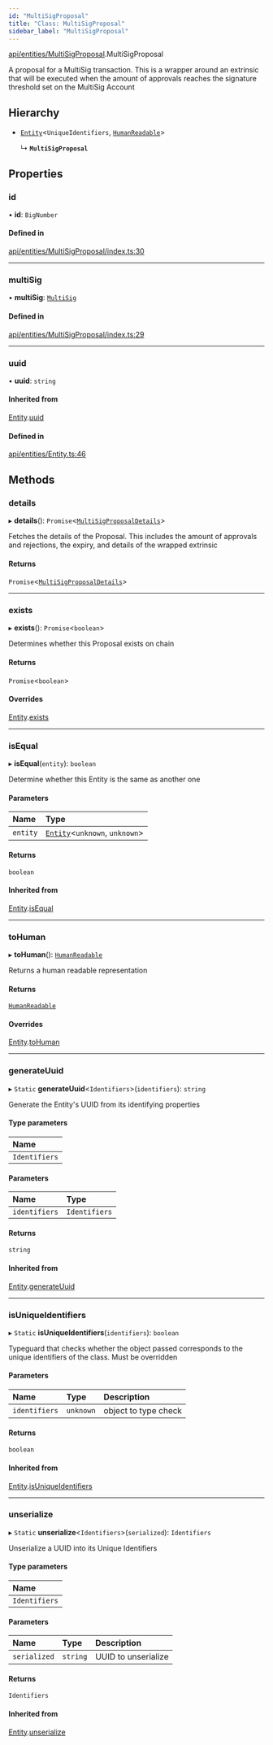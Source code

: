 ```yaml
---
id: "MultiSigProposal"
title: "Class: MultiSigProposal"
sidebar_label: "MultiSigProposal"
---
```


[api/entities/MultiSigProposal](../../../../modules/API/Entities/MultiSigProposal/MultiSigProposal.md).MultiSigProposal

A proposal for a MultiSig transaction. This is a wrapper around an extrinsic that will be executed when the amount of approvals reaches the signature threshold set on the MultiSig Account

## Hierarchy

- [`Entity`](../Entity/Entity.md)<`UniqueIdentifiers`, [`HumanReadable`](../../../../interfaces/API/Entities/MultiSigProposal/HumanReadable/HumanReadable.md)\>

  ↳ **`MultiSigProposal`**

## Properties

### id

• **id**: `BigNumber`

#### Defined in

[api/entities/MultiSigProposal/index.ts:30](https://github.com/F-OBrien/polymesh-sdk/blob/012f1745/src/api/entities/MultiSigProposal/index.ts#L30)

___

### multiSig

• **multiSig**: [`MultiSig`](../Account/MultiSig/MultiSig.md)

#### Defined in

[api/entities/MultiSigProposal/index.ts:29](https://github.com/F-OBrien/polymesh-sdk/blob/012f1745/src/api/entities/MultiSigProposal/index.ts#L29)

___

### uuid

• **uuid**: `string`

#### Inherited from

[Entity](../Entity/Entity.md).[uuid](../Entity/Entity.md#uuid)

#### Defined in

[api/entities/Entity.ts:46](https://github.com/F-OBrien/polymesh-sdk/blob/012f1745/src/api/entities/Entity.ts#L46)

## Methods

### details

▸ **details**(): `Promise`<[`MultiSigProposalDetails`](../../../../interfaces/API/Entities/MultiSigProposal/Types/MultiSigProposalDetails/MultiSigProposalDetails.md)\>

Fetches the details of the Proposal. This includes the amount of approvals and rejections, the expiry, and details of the wrapped extrinsic

#### Returns

`Promise`<[`MultiSigProposalDetails`](../../../../interfaces/API/Entities/MultiSigProposal/Types/MultiSigProposalDetails/MultiSigProposalDetails.md)\>

___

### exists

▸ **exists**(): `Promise`<`boolean`\>

Determines whether this Proposal exists on chain

#### Returns

`Promise`<`boolean`\>

#### Overrides

[Entity](../Entity/Entity.md).[exists](../Entity/Entity.md#exists)

___

### isEqual

▸ **isEqual**(`entity`): `boolean`

Determine whether this Entity is the same as another one

#### Parameters

| Name | Type |
| :------ | :------ |
| `entity` | [`Entity`](../Entity/Entity.md)<`unknown`, `unknown`\> |

#### Returns

`boolean`

#### Inherited from

[Entity](../Entity/Entity.md).[isEqual](../Entity/Entity.md#isequal)

___

### toHuman

▸ **toHuman**(): [`HumanReadable`](../../../../interfaces/API/Entities/MultiSigProposal/HumanReadable/HumanReadable.md)

Returns a human readable representation

#### Returns

[`HumanReadable`](../../../../interfaces/API/Entities/MultiSigProposal/HumanReadable/HumanReadable.md)

#### Overrides

[Entity](../Entity/Entity.md).[toHuman](../Entity/Entity.md#tohuman)

___

### generateUuid

▸ `Static` **generateUuid**<`Identifiers`\>(`identifiers`): `string`

Generate the Entity's UUID from its identifying properties

#### Type parameters

| Name |
| :------ |
| `Identifiers` |

#### Parameters

| Name | Type |
| :------ | :------ |
| `identifiers` | `Identifiers` |

#### Returns

`string`

#### Inherited from

[Entity](../Entity/Entity.md).[generateUuid](../Entity/Entity.md#generateuuid)

___

### isUniqueIdentifiers

▸ `Static` **isUniqueIdentifiers**(`identifiers`): `boolean`

Typeguard that checks whether the object passed corresponds to the unique identifiers of the class. Must be overridden

#### Parameters

| Name | Type | Description |
| :------ | :------ | :------ |
| `identifiers` | `unknown` | object to type check |

#### Returns

`boolean`

#### Inherited from

[Entity](../Entity/Entity.md).[isUniqueIdentifiers](../Entity/Entity.md#isuniqueidentifiers)

___

### unserialize

▸ `Static` **unserialize**<`Identifiers`\>(`serialized`): `Identifiers`

Unserialize a UUID into its Unique Identifiers

#### Type parameters

| Name |
| :------ |
| `Identifiers` |

#### Parameters

| Name | Type | Description |
| :------ | :------ | :------ |
| `serialized` | `string` | UUID to unserialize |

#### Returns

`Identifiers`

#### Inherited from

[Entity](../Entity/Entity.md).[unserialize](../Entity/Entity.md#unserialize)
